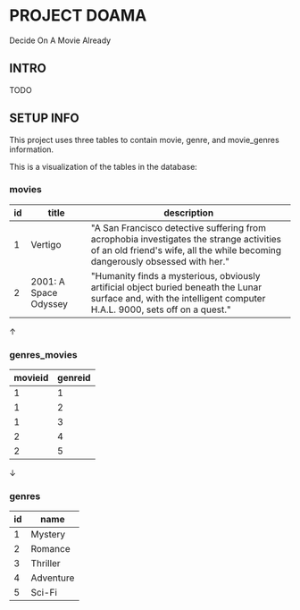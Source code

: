 # PROJECT DOAMA
Decide On A Movie Already

## INTRO
TODO

## SETUP INFO
This project uses three tables to contain movie, genre, and movie_genres information.

This is a visualization of the tables in the database:

### movies
id | title | description
--- | --- | ---
1 | Vertigo | "A San Francisco detective suffering from acrophobia investigates the strange activities of an old friend's wife, all the while becoming dangerously obsessed with her."
2 | 2001: A Space Odyssey | "Humanity finds a mysterious, obviously artificial object buried beneath the Lunar surface and, with the intelligent computer H.A.L. 9000, sets off on a quest."

↑
### genres_movies
movieid | genreid
--- | ---
1 | 1
1 | 2
1 | 3
2 | 4
2 | 5

↓
### genres
id | name
--- | ---
1 | Mystery
2 | Romance
3 | Thriller
4 | Adventure
5 | Sci-Fi



